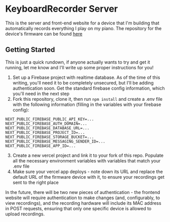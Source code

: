 # KeyboardRecorder Server

This is the server and front-end website for a device that I'm building that automatically records everything I play on my piano. The repository for the device's firmware can be found [here](https://github.com/lachlansleight/KeyboardRecorder-Firmware)

## Getting Started

This is just a quick rundown, if anyone actually wants to try and get it running, let me know and I'll write up some proper instructions for you!

1. Set up a Firebase project with realtime database. As of the time of this writing, you'll need it to be completely unsecured, but I'll be adding authentication soon. Get the standard firebase config information, which you'll need in the next step
2. Fork this repository, clone it, then run `npm install` and create a .env file with the following information (filling in the variables with your firebase config):

```
NEXT_PUBLIC_FIREBASE_PUBLIC_API_KEY=...
NEXT_PUBLIC_FIREBASE_AUTH_DOMAIN=...
NEXT_PUBLIC_FIREBASE_DATABASE_URL=...
NEXT_PUBLIC_FIREBASE_PROJECT_ID=...
NEXT_PUBLIC_FIREBASE_STORAGE_BUCKET=...
NEXT_PUBLIC_FIREBASE_MESSAGING_SENDER_ID=...
NEXT_PUBLIC_FIREBASE_APP_ID=...
```

3. Create a new vercel project and link it to your fork of this repo. Populate all the necessary environment variables with variables that match your .env file
4. Make sure your vercel app deploys - note down its URL and replace the default URL of the firmware device with it, to ensure your recordings get sent to the right place

In the future, there will be two new pieces of authentication - the frontend website will require authentication to make changes (and, configurably, to view recordings), and the recording hardware will include its MAC address in POST requests, ensuring that only one specific device is allowed to upload recordings.

